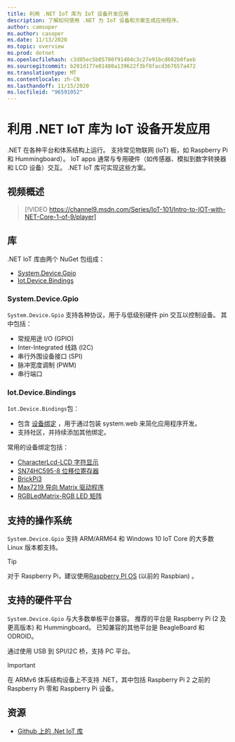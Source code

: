 ```yaml
---
title: 利用 .NET IoT 库为 IoT 设备开发应用
description: 了解如何使用 .NET 为 IoT 设备和方案生成应用程序。
author: camsoper
ms.author: casoper
ms.date: 11/13/2020
ms.topic: overview
ms.prod: dotnet
ms.openlocfilehash: c3d05ec5b05780f91404c3c27e91bcd602b0faeb
ms.sourcegitcommit: b201d177e01480a139622f3bf8facd367657a472
ms.translationtype: MT
ms.contentlocale: zh-CN
ms.lasthandoff: 11/15/2020
ms.locfileid: "96591052"
---
```

# <a name="develop-apps-for-iot-devices-with-the-net-iot-libraries"></a>利用 .NET IoT 库为 IoT 设备开发应用

.NET 在各种平台和体系结构上运行。 支持常见物联网 (IoT) 板，如 Raspberry Pi 和 Hummingboard）。 IoT apps 通常与专用硬件（如传感器、模拟到数字转换器和 LCD 设备）交互。 .NET IoT 库可实现这些方案。

## <a name="video-overview"></a>视频概述

<!--markdownlint-disable MD034 -->
> [!VIDEO https://channel9.msdn.com/Series/IoT-101/Intro-to-IOT-with-NET-Core-1-of-9/player]

## <a name="libraries"></a>库

.NET IoT 库由两个 NuGet 包组成：

- [System.Device.Gpio](https://www.nuget.org/packages/System.Device.Gpio/) <span class="docon docon-navigate-external x-hidden-focus"></span>
- [Iot.Device.Bindings](https://www.nuget.org/packages/Iot.Device.Bindings/) <span class="docon docon-navigate-external x-hidden-focus"></span>

### <a name="systemdevicegpio"></a>System.Device.Gpio

`System.Device.Gpio` 支持各种协议，用于与低级别硬件 pin 交互以控制设备。 其中包括：

- 常规用途 I/O (GPIO)
- Inter-Integrated 线路 (I2C) 
- 串行外围设备接口 (SPI) 
- 脉冲宽度调制 (PWM) 
- 串行端口

### <a name="iotdevicebindings"></a>Iot.Device.Bindings

`Iot.Device.Bindings`包：

* 包含 [设备绑定](https://github.com/dotnet/iot/blob/master/src/devices/README.md) <span class="docon docon-navigate-external x-hidden-focus"></span> ，用于通过包装 system.web 来简化应用程序开发。
* 支持社区，并持续添加其他绑定。

常用的设备绑定包括：

- [CharacterLcd-LCD 字符显示](https://github.com/dotnet/iot/tree/master/src/devices/CharacterLcd)<span class="docon docon-navigate-external x-hidden-focus"></span>
- [SN74HC595-8 位移位寄存器](https://github.com/dotnet/iot/tree/master/src/devices/Sn74hc595)<span class="docon docon-navigate-external x-hidden-focus"></span>
- [BrickPi3](https://github.com/dotnet/iot/tree/master/src/devices/BrickPi3)<span class="docon docon-navigate-external x-hidden-focus"></span>
- [Max7219 导向 Matrix 驱动程序](https://github.com/dotnet/iot/tree/master/src/devices/Max7219)<span class="docon docon-navigate-external x-hidden-focus"></span>
- [RGBLedMatrix-RGB LED 矩阵](https://github.com/dotnet/iot/tree/master/src/devices/RGBLedMatrix)<span class="docon docon-navigate-external x-hidden-focus"></span>

## <a name="supported-operating-systems"></a>支持的操作系统

`System.Device.Gpio` 支持 ARM/ARM64 和 Windows 10 IoT Core 的大多数 Linux 版本都支持。

> [!TIP]
> 对于 Raspberry Pi，建议使用[Raspberry PI OS](https://www.raspberrypi.org/documentation/installation/installing-images/README.md) <span class="docon docon-navigate-external x-hidden-focus"></span> (以前的 Raspbian) 。  

## <a name="supported-hardware-platforms"></a>支持的硬件平台

`System.Device.Gpio` 与大多数单板平台兼容。 推荐的平台是 Raspberry Pi (2 及更高版本) 和 Hummingboard。 已知兼容的其他平台是 BeagleBoard 和 ODROID。

通过使用 USB 到 SPI/I2C 桥，支持 PC 平台。

> [!IMPORTANT]
> 在 ARMv6 体系结构设备上不支持 .NET，其中包括 Raspberry Pi 2 之前的 Raspberry Pi 零和 Raspberry Pi 设备。

## <a name="resources"></a>资源

- [Github 上的 .Net IoT 库](https://github.com/dotnet/iot)<span class="docon docon-navigate-external x-hidden-focus"></span>
